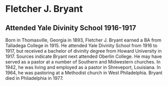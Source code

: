 # Fletcher J. Bryant
## Attended Yale Divinity School 1916-1917
Born in Thomasville, Georgia in 1893, Fletcher J. Bryant earned a BA from Talladega College in 1915. He attended Yale Divinity School from 1916 to 1917, but received a bachelor of divinity degree from Howard University in 1917. Sources indicate Bryant next attended Oberlin College. He may have served as a pastor at a number of Southern and Midwestern churches. In 1942, he was living and employed as a pastor in Shreveport, Louisiana. In 1964, he was pastoring at a Methodist church in West Philadelphia. Bryant died in Philadelphia in 1977. 
